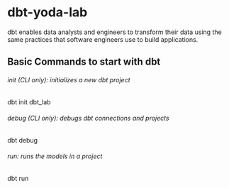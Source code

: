 # dbt-yoda-lab
dbt enables data analysts and engineers to transform their data using the same practices that software engineers use to build applications.


## Basic Commands to start with dbt
###### init (CLI only): initializes a new dbt project
dbt init dbt_lab

###### debug (CLI only): debugs dbt connections and projects 
dbt debug

###### run: runs the models in a project
dbt run
